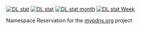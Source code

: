 [![DL stat](https://img.shields.io/pypi/v/mypdns.png)](https://pypi.org/project/mypdns)
[![DL stat](https://pepy.tech/badge/mypdns)](https://pepy.tech/project/mypdns)
[![DL stat month](https://pepy.tech/badge/mypdns/month)](https://pepy.tech/project/mypdns)
[![DL stat Week](https://pepy.tech/badge/mypdns/week)](https://pepy.tech/project/mypdns)


Namespace Reservation for the [mypdns.org](https://mypdns.org/python/mypdns) project

